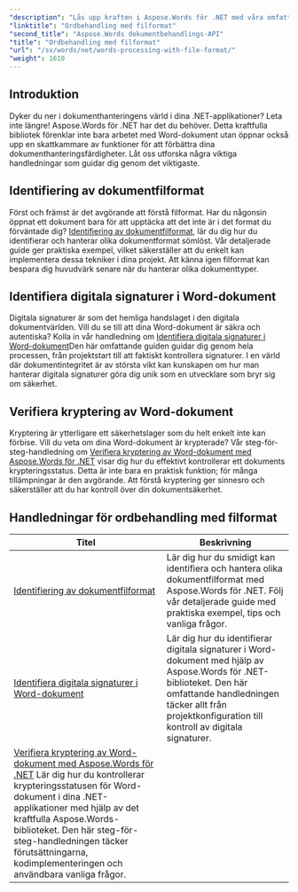 ```yaml
---
"description": "Lås upp kraften i Aspose.Words för .NET med våra omfattande handledningar om dokumentbehandling, inklusive filformatidentifiering och digitala signaturer."
"linktitle": "Ordbehandling med filformat"
"second_title": "Aspose.Words dokumentbehandlings-API"
"title": "Ordbehandling med filformat"
"url": "/sv/words/net/words-processing-with-file-format/"
"weight": 1610
---
```


## Introduktion

Dyker du ner i dokumenthanteringens värld i dina .NET-applikationer? Leta inte längre! Aspose.Words för .NET har det du behöver. Detta kraftfulla bibliotek förenklar inte bara arbetet med Word-dokument utan öppnar också upp en skattkammare av funktioner för att förbättra dina dokumenthanteringsfärdigheter. Låt oss utforska några viktiga handledningar som guidar dig genom det viktigaste.

## Identifiering av dokumentfilformat

Först och främst är det avgörande att förstå filformat. Har du någonsin öppnat ett dokument bara för att upptäcka att det inte är i det format du förväntade dig? [Identifiering av dokumentfilformat](./document-file-format-detection/), lär du dig hur du identifierar och hanterar olika dokumentformat sömlöst. Vår detaljerade guide ger praktiska exempel, vilket säkerställer att du enkelt kan implementera dessa tekniker i dina projekt. Att känna igen filformat kan bespara dig huvudvärk senare när du hanterar olika dokumenttyper. 

## Identifiera digitala signaturer i Word-dokument

Digitala signaturer är som det hemliga handslaget i den digitala dokumentvärlden. Vill du se till att dina Word-dokument är säkra och autentiska? Kolla in vår handledning om [Identifiera digitala signaturer i Word-dokument](./detecting-digital-signatures/)Den här omfattande guiden guidar dig genom hela processen, från projektstart till att faktiskt kontrollera signaturer. I en värld där dokumentintegritet är av största vikt kan kunskapen om hur man hanterar digitala signaturer göra dig unik som en utvecklare som bryr sig om säkerhet.

## Verifiera kryptering av Word-dokument

Kryptering är ytterligare ett säkerhetslager som du helt enkelt inte kan förbise. Vill du veta om dina Word-dokument är krypterade? Vår steg-för-steg-handledning om [Verifiera kryptering av Word-dokument med Aspose.Words för .NET](./verify-word-document-encryption/) visar dig hur du effektivt kontrollerar ett dokuments krypteringsstatus. Detta är inte bara en praktisk funktion; för många tillämpningar är den avgörande. Att förstå kryptering ger sinnesro och säkerställer att du har kontroll över din dokumentsäkerhet.

 ## Handledningar för ordbehandling med filformat
| Titel | Beskrivning |
| --- | --- |
| [Identifiering av dokumentfilformat](./document-file-format-detection/) | Lär dig hur du smidigt kan identifiera och hantera olika dokumentfilformat med Aspose.Words för .NET. Följ vår detaljerade guide med praktiska exempel, tips och vanliga frågor. |
| [Identifiera digitala signaturer i Word-dokument](./detecting-digital-signatures/) | Lär dig hur du identifierar digitala signaturer i Word-dokument med hjälp av Aspose.Words för .NET-biblioteket. Den här omfattande handledningen täcker allt från projektkonfiguration till kontroll av digitala signaturer. |
| [Verifiera kryptering av Word-dokument med Aspose.Words för .NET](./verify-word-document-encryption/) Lär dig hur du kontrollerar krypteringsstatusen för Word-dokument i dina .NET-applikationer med hjälp av det kraftfulla Aspose.Words-biblioteket. Den här steg-för-steg-handledningen täcker förutsättningarna, kodimplementeringen och användbara vanliga frågor. |
